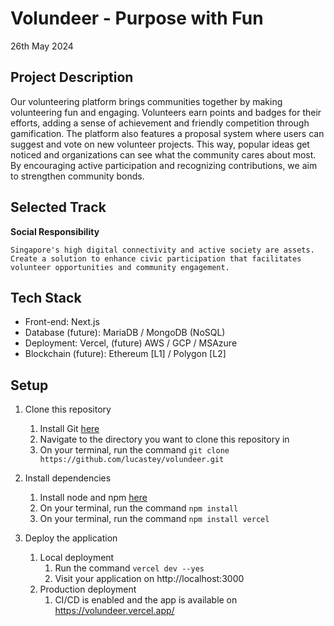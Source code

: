 # Volundeer - Purpose with Fun
26th May 2024

## Project Description

Our volunteering platform brings communities together by making volunteering fun and engaging. Volunteers earn points and badges for their efforts, adding a sense of achievement and friendly competition through gamification. The platform also features a proposal system where users can suggest and vote on new volunteer projects. This way, popular ideas get noticed and organizations can see what the community cares about most. By encouraging active participation and recognizing contributions, we aim to strengthen community bonds.

## Selected Track
**Social Responsibility**
```
Singapore's high digital connectivity and active society are assets. Create a solution to enhance civic participation that facilitates volunteer opportunities and community engagement.
```

## Tech Stack
- Front-end: Next.js
- Database (future): MariaDB / MongoDB (NoSQL)
- Deployment: Vercel, (future) AWS / GCP / MSAzure
- Blockchain (future): Ethereum [L1] / Polygon [L2]

## Setup
1. Clone this repository
    1. Install Git [here](https://git-scm.com/book/en/v2/Getting-Started-Installing-Git)
    2. Navigate to the directory you want to clone this repository in
    3. On your terminal, run the command `git clone https://github.com/lucastey/volundeer.git`

2. Install dependencies
    1. Install node and npm [here](https://docs.npmjs.com/downloading-and-installing-node-js-and-npm)
    2. On your terminal, run the command `npm install`
    3. On your terminal, run the command `npm install vercel`

3. Deploy the application
    1. Local deployment
        1. Run the command `vercel dev --yes`
        2. Visit your application on http://localhost:3000
    2. Production deployment
        1. CI/CD is enabled and the app is available on https://volundeer.vercel.app/